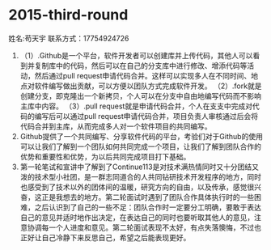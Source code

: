 
# 2015-third-round

姓名:苟天宇
联系方式：17754924726 

1. （1）.Github是一个平台，软件开发者可以创建库并上传代码，其他人可以看到并复制库中的代码，然后可以在自己的分支库中进行修改、增添代码等活动，然后通过pull request申请代码合并。这样可以实现多人在不同时间、地点对软件编写做出贡献，可以方便以团队方式完成软件开发。
   （2）.fork就是创建分支，即克隆出一个新拷贝，个人可以在分支中自由地编写代码而不影响主库中内容。
   （3）.pull request就是申请代码合并，个人在支支中完成对代码的编写后可以通过pull request申请代码合并，项目负责人审核通过后会将代码合并到主库，从而完成多人对一个软件项目的共同编写。
2. Github提供了一个共同编写、分享软件代码的平台，考验们对于Github的使用可以让我们了解到一个团队如何共同完成一个项目，让我们了解到团队合作的优势和重要性和优势，为以后共同完成项目打下基础。
3. 第一轮笔试和宣讲中了解到了Continue113是对技术满热情同时又十分团结又泼的技术型小社团，是一群志同道合的人共同钻研技术开发程序的地方，同时也感受到了技术以外的团体间的温暖，研究方向的自由，以及传承，感觉很兴奋，这正是我想去的地方。第二轮面试时遇到了团队合作具体执行时的一些困难，之后认识到了自己的一些不足：团队合作时一定要分工明确，要敢于表达自己的意见并适时地作出决定，在表达自己的同时也要听取其他人的意见，注意协调每一个人进度和意见。第二轮面试表现不太好，有点失落懊悔，不过也正好让自己冷静下来反思自己，希望之后能表现更好。
